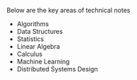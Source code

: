 Below are the key areas of technical notes

- Algorithms
- Data Structures
- Statistics
- Linear Algebra
- Calculus
- Machine Learning
- Distributed Systems Design
